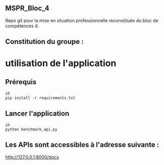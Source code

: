 ## MSPR_Bloc_4

Repo git pour la mise en situation professionnelle reconstituée du bloc de compétences 4.

## Constitution du groupe :

# utilisation de l'application

## Prérequis

```
sh
pip install -r requirements.txt
```

## Lancer l'application

```
sh
python benchmark_api.py
```

## Les APIs sont accessibles à l'adresse suivante :

http://127.0.0.1:8000/docs
